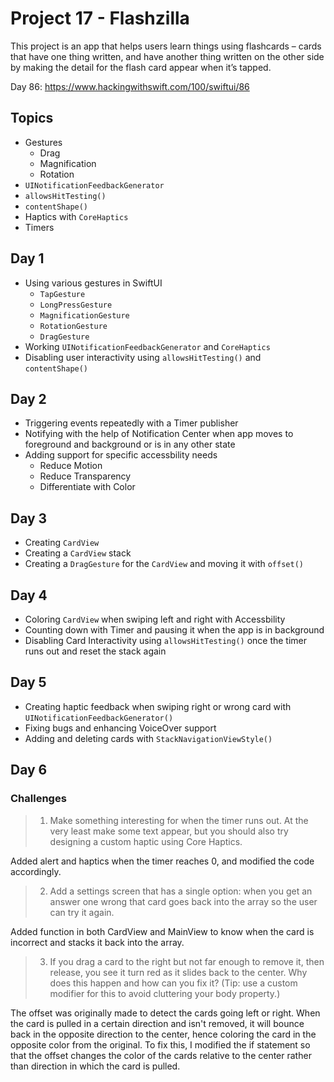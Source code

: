 # Project 17 - Flashzilla

This project is an app that helps users learn things using flashcards – cards that have one thing written, and have another thing written 
on the other side by making the detail for the flash card appear when it’s tapped.

Day 86: https://www.hackingwithswift.com/100/swiftui/86

## Topics

- Gestures
  - Drag
  - Magnification
  - Rotation
- `UINotificationFeedbackGenerator`
- `allowsHitTesting()`
- `contentShape()`
- Haptics with `CoreHaptics`
- Timers

## Day 1

- Using various gestures in SwiftUI
  - `TapGesture`
  - `LongPressGesture`
  - `MagnificationGesture`
  - `RotationGesture`
  - `DragGesture`
- Working `UINotificationFeedbackGenerator` and `CoreHaptics`
- Disabling user interactivity using `allowsHitTesting()` and `contentShape()`

## Day 2

- Triggering events repeatedly with a Timer publisher
- Notifying with the help of Notification Center when app moves to foreground and background or is in any other state
- Adding support for specific accessbility needs
  - Reduce Motion
  - Reduce Transparency
  - Differentiate with Color

## Day 3

- Creating `CardView`
- Creating a `CardView` stack
- Creating a `DragGesture` for the `CardView` and moving it with `offset()`

## Day 4

- Coloring `CardView` when swiping left and right with Accessbility
- Counting down with Timer and pausing it when the app is in background
- Disabling Card Interactivity using `allowsHitTesting()` once the timer runs out and reset the stack again

## Day 5

- Creating haptic feedback when swiping right or wrong card with `UINotificationFeedbackGenerator()`
- Fixing bugs and enhancing VoiceOver support
- Adding and deleting cards with `StackNavigationViewStyle()`

## Day 6
### Challenges

>1. Make something interesting for when the timer runs out. At the very least make some text appear, but you should also try designing a custom haptic using Core Haptics.
 
Added alert and haptics when the timer reaches 0, and modified the code accordingly.

>2. Add a settings screen that has a single option: when you get an answer one wrong that card goes back into the array so the user can try it again.

Added function in both CardView and MainView to know when the card is incorrect and stacks it back into the array.

>3. If you drag a card to the right but not far enough to remove it, then release, you see it turn red as it slides back to the center. Why does this happen and how can you fix it? (Tip: use a custom modifier for this to avoid cluttering your body property.)

The offset was originally made to detect the cards going left or right. When the card is pulled in a certain direction and isn't removed, it will bounce back
in the opposite direction to the center, hence coloring the card in the opposite color from the original. To fix this, I modified the if statement
so that the offset changes the color of the cards relative to the center rather than direction in which the card is pulled.
